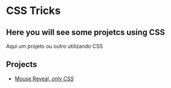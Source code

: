 # CSS Tricks

## Here you will see some projetcs using CSS
Aqui um projeto ou outro utilizando CSS


## Projects
- [Mouse Reveal, _only CSS_](https://github.com/danieldavidnunes/CSS-Tricks/tree/main/MouseReveal)

